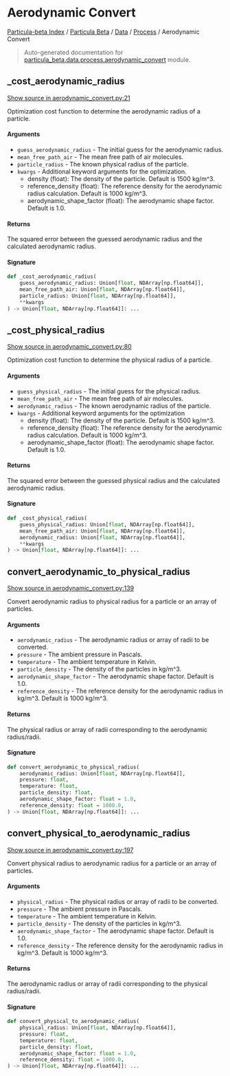 # Aerodynamic Convert

[Particula-beta Index](../../../README.md#particula-beta-index) / [Particula Beta](../../index.md#particula-beta) / [Data](../index.md#data) / [Process](./index.md#process) / Aerodynamic Convert

> Auto-generated documentation for [particula_beta.data.process.aerodynamic_convert](https://github.com/uncscode/particula-beta/blob/main/particula_beta/data/process/aerodynamic_convert.py) module.

## _cost_aerodynamic_radius

[Show source in aerodynamic_convert.py:21](https://github.com/uncscode/particula-beta/blob/main/particula_beta/data/process/aerodynamic_convert.py#L21)

Optimization cost function to determine the aerodynamic radius of a
particle.

#### Arguments

- `guess_aerodynamic_radius` - The initial guess for the aerodynamic radius.
- `mean_free_path_air` - The mean free path of air molecules.
- `particle_radius` - The known physical radius of the particle.
- `kwargs` - Additional keyword arguments for the optimization.
    - density (float): The density of the particle. Default is
        1500 kg/m^3.
    - reference_density (float): The reference density for the
        aerodynamic radius calculation. Default is 1000 kg/m^3.
    - aerodynamic_shape_factor (float): The aerodynamic shape factor.
        Default is 1.0.

#### Returns

The squared error between the guessed aerodynamic radius and
    the calculated aerodynamic radius.

#### Signature

```python
def _cost_aerodynamic_radius(
    guess_aerodynamic_radius: Union[float, NDArray[np.float64]],
    mean_free_path_air: Union[float, NDArray[np.float64]],
    particle_radius: Union[float, NDArray[np.float64]],
    **kwargs
) -> Union[float, NDArray[np.float64]]: ...
```



## _cost_physical_radius

[Show source in aerodynamic_convert.py:80](https://github.com/uncscode/particula-beta/blob/main/particula_beta/data/process/aerodynamic_convert.py#L80)

Optimization cost function to determine the physical radius of a particle.

#### Arguments

- `guess_physical_radius` - The initial guess for the physical radius.
- `mean_free_path_air` - The mean free path of air molecules.
- `aerodynamic_radius` - The known aerodynamic radius of the particle.
- `kwargs` - Additional keyword arguments for the optimization
    - density (float): The density of the particle. Default is
        1500 kg/m^3.
    - reference_density (float): The reference density for the
        aerodynamic radius calculation. Default is 1000 kg/m^3.
    - aerodynamic_shape_factor (float): The aerodynamic shape factor.
        Default is 1.0.

#### Returns

The squared error between the guessed physical radius and the
calculated aerodynamic radius.

#### Signature

```python
def _cost_physical_radius(
    guess_physical_radius: Union[float, NDArray[np.float64]],
    mean_free_path_air: Union[float, NDArray[np.float64]],
    aerodynamic_radius: Union[float, NDArray[np.float64]],
    **kwargs
) -> Union[float, NDArray[np.float64]]: ...
```



## convert_aerodynamic_to_physical_radius

[Show source in aerodynamic_convert.py:139](https://github.com/uncscode/particula-beta/blob/main/particula_beta/data/process/aerodynamic_convert.py#L139)

Convert aerodynamic radius to physical radius for a particle or an array
of particles.

#### Arguments

- `aerodynamic_radius` - The aerodynamic radius or array of radii to be
    converted.
- `pressure` - The ambient pressure in Pascals.
- `temperature` - The ambient temperature in Kelvin.
- `particle_density` - The density of the particles in kg/m^3.
- `aerodynamic_shape_factor` - The aerodynamic shape factor. Default is 1.0.
- `reference_density` - The reference density for the aerodynamic radius
    in kg/m^3. Default is 1000 kg/m^3.

#### Returns

The physical radius or array of radii corresponding to the aerodynamic
radius/radii.

#### Signature

```python
def convert_aerodynamic_to_physical_radius(
    aerodynamic_radius: Union[float, NDArray[np.float64]],
    pressure: float,
    temperature: float,
    particle_density: float,
    aerodynamic_shape_factor: float = 1.0,
    reference_density: float = 1000.0,
) -> Union[float, NDArray[np.float64]]: ...
```



## convert_physical_to_aerodynamic_radius

[Show source in aerodynamic_convert.py:197](https://github.com/uncscode/particula-beta/blob/main/particula_beta/data/process/aerodynamic_convert.py#L197)

Convert physical radius to aerodynamic radius for a particle or an array
of particles.

#### Arguments

- `physical_radius` - The physical radius or array of radii to be converted.
- `pressure` - The ambient pressure in Pascals.
- `temperature` - The ambient temperature in Kelvin.
- `particle_density` - The density of the particles in kg/m^3.
- `aerodynamic_shape_factor` - The aerodynamic shape factor. Default is 1.0.
- `reference_density` - The reference density for the aerodynamic radius
    in kg/m^3. Default is 1000 kg/m^3.

#### Returns

The aerodynamic radius or array of radii corresponding to the physical
radius/radii.

#### Signature

```python
def convert_physical_to_aerodynamic_radius(
    physical_radius: Union[float, NDArray[np.float64]],
    pressure: float,
    temperature: float,
    particle_density: float,
    aerodynamic_shape_factor: float = 1.0,
    reference_density: float = 1000.0,
) -> Union[float, NDArray[np.float64]]: ...
```
